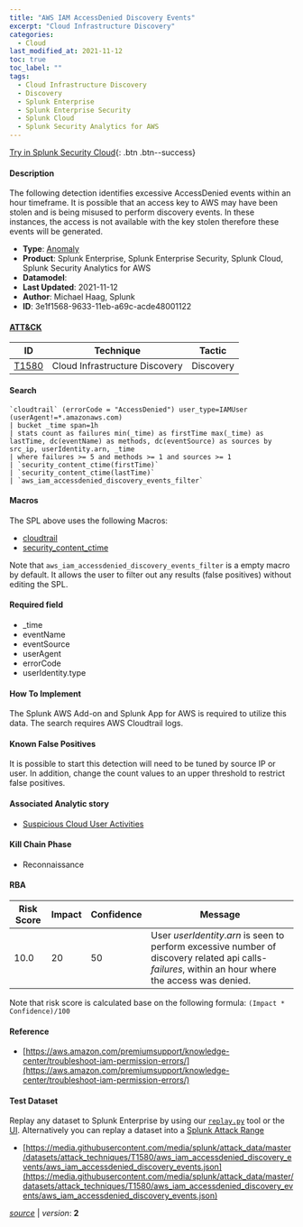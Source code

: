 ```yaml
---
title: "AWS IAM AccessDenied Discovery Events"
excerpt: "Cloud Infrastructure Discovery"
categories:
  - Cloud
last_modified_at: 2021-11-12
toc: true
toc_label: ""
tags:
  - Cloud Infrastructure Discovery
  - Discovery
  - Splunk Enterprise
  - Splunk Enterprise Security
  - Splunk Cloud
  - Splunk Security Analytics for AWS
---
```




[Try in Splunk Security Cloud](https://www.splunk.com/en_us/cyber-security.html){: .btn .btn--success}

#### Description

The following detection identifies excessive AccessDenied events within an hour timeframe. It is possible that an access key to AWS may have been stolen and is being misused to perform discovery events. In these instances, the access is not available with the key stolen therefore these events will be generated.

- **Type**: [Anomaly](https://github.com/splunk/security_content/wiki/Detection-Analytic-Types)
- **Product**: Splunk Enterprise, Splunk Enterprise Security, Splunk Cloud, Splunk Security Analytics for AWS
- **Datamodel**: 
- **Last Updated**: 2021-11-12
- **Author**: Michael Haag, Splunk
- **ID**: 3e1f1568-9633-11eb-a69c-acde48001122


#### [ATT&CK](https://attack.mitre.org/)

| ID             | Technique        |  Tactic             |
| -------------- | ---------------- |-------------------- |
| [T1580](https://attack.mitre.org/techniques/T1580/) | Cloud Infrastructure Discovery | Discovery |

#### Search

```
`cloudtrail` (errorCode = "AccessDenied") user_type=IAMUser (userAgent!=*.amazonaws.com) 
| bucket _time span=1h 
| stats count as failures min(_time) as firstTime max(_time) as lastTime, dc(eventName) as methods, dc(eventSource) as sources by src_ip, userIdentity.arn, _time 
| where failures >= 5 and methods >= 1 and sources >= 1 
| `security_content_ctime(firstTime)` 
| `security_content_ctime(lastTime)` 
| `aws_iam_accessdenied_discovery_events_filter`
```

#### Macros
The SPL above uses the following Macros:
* [cloudtrail](https://github.com/splunk/security_content/blob/develop/macros/cloudtrail.yml)
* [security_content_ctime](https://github.com/splunk/security_content/blob/develop/macros/security_content_ctime.yml)

Note that `aws_iam_accessdenied_discovery_events_filter` is a empty macro by default. It allows the user to filter out any results (false positives) without editing the SPL.

#### Required field
* _time
* eventName
* eventSource
* userAgent
* errorCode
* userIdentity.type


#### How To Implement
The Splunk AWS Add-on and Splunk App for AWS is required to utilize this data. The search requires AWS Cloudtrail logs.

#### Known False Positives
It is possible to start this detection will need to be tuned by source IP or user. In addition, change the count values to an upper threshold to restrict false positives.

#### Associated Analytic story
* [Suspicious Cloud User Activities](/stories/suspicious_cloud_user_activities)


#### Kill Chain Phase
* Reconnaissance



#### RBA

| Risk Score  | Impact      | Confidence   | Message      |
| ----------- | ----------- |--------------|--------------|
| 10.0 | 20 | 50 | User $userIdentity.arn$ is seen to perform excessive number of discovery related api calls- $failures$, within an hour where the access was denied. |


Note that risk score is calculated base on the following formula: `(Impact * Confidence)/100`



#### Reference

* [https://aws.amazon.com/premiumsupport/knowledge-center/troubleshoot-iam-permission-errors/](https://aws.amazon.com/premiumsupport/knowledge-center/troubleshoot-iam-permission-errors/)



#### Test Dataset
Replay any dataset to Splunk Enterprise by using our [`replay.py`](https://github.com/splunk/attack_data#using-replaypy) tool or the [UI](https://github.com/splunk/attack_data#using-ui).
Alternatively you can replay a dataset into a [Splunk Attack Range](https://github.com/splunk/attack_range#replay-dumps-into-attack-range-splunk-server)

* [https://media.githubusercontent.com/media/splunk/attack_data/master/datasets/attack_techniques/T1580/aws_iam_accessdenied_discovery_events/aws_iam_accessdenied_discovery_events.json](https://media.githubusercontent.com/media/splunk/attack_data/master/datasets/attack_techniques/T1580/aws_iam_accessdenied_discovery_events/aws_iam_accessdenied_discovery_events.json)



[*source*](https://github.com/splunk/security_content/tree/develop/detections/cloud/aws_iam_accessdenied_discovery_events.yml) \| *version*: **2**